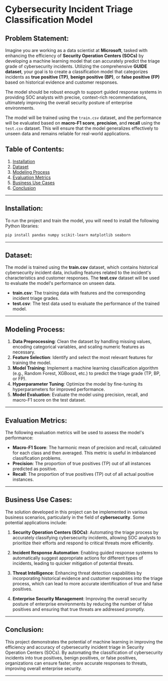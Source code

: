 
# Cybersecurity Incident Triage Classification Model

## Problem Statement:
Imagine you are working as a data scientist at **Microsoft**, tasked with enhancing the efficiency of **Security Operation Centers (SOCs)** by developing a machine learning model that can accurately predict the triage grade of cybersecurity incidents. Utilizing the comprehensive **GUIDE dataset**, your goal is to create a classification model that categorizes incidents as **true positive (TP)**, **benign positive (BP)**, or **false positive (FP)** based on historical evidence and customer responses. 

The model should be robust enough to support guided response systems in providing SOC analysts with precise, context-rich recommendations, ultimately improving the overall security posture of enterprise environments.

The model will be trained using the `train.csv` dataset, and the performance will be evaluated based on **macro-F1 score**, **precision**, and **recall** using the `test.csv` dataset. This will ensure that the model generalizes effectively to unseen data and remains reliable for real-world applications.

## Table of Contents:
1. [Installation](#installation)
2. [Dataset](#dataset)
3. [Modeling Process](#modeling-process)
4. [Evaluation Metrics](#evaluation-metrics)
5. [Business Use Cases](#business-use-cases)
6. [Conclusion](#conclusion)

---

## Installation:
To run the project and train the model, you will need to install the following Python libraries:

```bash
pip install pandas numpy scikit-learn matplotlib seaborn
```

---

## Dataset:
The model is trained using the **train.csv** dataset, which contains historical cybersecurity incident data, including features related to the incident's characteristics and customer responses. The **test.csv** dataset will be used to evaluate the model's performance on unseen data.

- **train.csv**: The training data with features and the corresponding incident triage grades.
- **test.csv**: The test data used to evaluate the performance of the trained model.

---

## Modeling Process:
1. **Data Preprocessing**: Clean the dataset by handling missing values, encoding categorical variables, and scaling numeric features as necessary.
2. **Feature Selection**: Identify and select the most relevant features for training the model.
3. **Model Training**: Implement a machine learning classification algorithm (e.g., Random Forest, XGBoost, etc.) to predict the triage grade (TP, BP, or FP).
4. **Hyperparameter Tuning**: Optimize the model by fine-tuning its hyperparameters for improved performance.
5. **Model Evaluation**: Evaluate the model using precision, recall, and macro-F1 score on the test dataset.

---

## Evaluation Metrics:
The following evaluation metrics will be used to assess the model's performance:

- **Macro-F1 Score**: The harmonic mean of precision and recall, calculated for each class and then averaged. This metric is useful in imbalanced classification problems.
- **Precision**: The proportion of true positives (TP) out of all instances predicted as positive.
- **Recall**: The proportion of true positives (TP) out of all actual positive instances.

---

## Business Use Cases:
The solution developed in this project can be implemented in various business scenarios, particularly in the field of **cybersecurity**. Some potential applications include:

1. **Security Operation Centers (SOCs)**: Automating the triage process by accurately classifying cybersecurity incidents, allowing SOC analysts to prioritize their efforts and respond to critical threats more efficiently.
   
2. **Incident Response Automation**: Enabling guided response systems to automatically suggest appropriate actions for different types of incidents, leading to quicker mitigation of potential threats.
   
3. **Threat Intelligence**: Enhancing threat detection capabilities by incorporating historical evidence and customer responses into the triage process, which can lead to more accurate identification of true and false positives.
   
4. **Enterprise Security Management**: Improving the overall security posture of enterprise environments by reducing the number of false positives and ensuring that true threats are addressed promptly.

---

## Conclusion:
This project demonstrates the potential of machine learning in improving the efficiency and accuracy of cybersecurity incident triage in Security Operation Centers (SOCs). By automating the classification of cybersecurity incidents into true positives, benign positives, or false positives, organizations can ensure faster, more accurate responses to threats, improving overall enterprise security.

---
